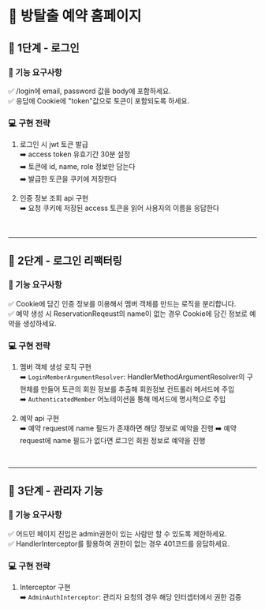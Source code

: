 # 🚪 방탈출 예약 홈페이지  

## 🚀 1단계 - 로그인

### 📝 기능 요구사항
✅ /login에 email, password 값을 body에 포함하세요.  
✅ 응답에 Cookie에 "token"값으로 토큰이 포함되도록 하세요.

### 💻 구현 전략

1. 로그인 시 jwt 토큰 발급   
   ➡️ access token 유효기간 30분 설정     
   ➡️ 토큰에 id, name, role 정보만 담는다  
   ➡️ 발급한 토큰을 쿠키에 저장한다


2. 인증 정보 조회 api 구현  
   ➡️ 요청 쿠키에 저장된 access 토큰을 읽어 사용자의 이름을 응답한다 

<br>

---


## 🚀 2단계 - 로그인 리팩터링

### 📝 기능 요구사항
✅ Cookie에 담긴 인증 정보를 이용해서 멤버 객체를 만드는 로직을 분리합니다.  
✅ 예약 생성 시 ReservationReqeust의 name이 없는 경우 Cookie에 담긴 정보로 예약을 생성하세요.

### 💻 구현 전략

1. 멤버 객체 생성 로직 구현    
   ➡️ `LoginMemberArgumentResolver`: HandlerMethodArgumentResolver의 구현체를 만들어 토큰의 회원 정보를 추출해 회원정보 컨트롤러 메서드에 주입      
   ➡️ `AuthenticatedMember` 어노테이션을 통해 메서드에 명시적으로 주입


2. 예약 api 구현  
   ➡️ 예약 request에 name 필드가 존재하면 해당 정보로 예약을 진행
   ➡️ 예약 request에 name 필드가 없다면 로그인 회원 정보로 예약을 진행

<br>


---


## 🚀 3단계 - 관리자 기능

### 📝 기능 요구사항
✅ 어드민 페이지 진입은 admin권한이 있는 사람만 할 수 있도록 제한하세요.  
✅ HandlerInterceptor를 활용하여 권한이 없는 경우 401코드를 응답하세요.

### 💻 구현 전략

1. Interceptor 구현    
   ➡️ `AdminAuthInterceptor`: 관리자 요청의 경우 해당 인터셉터에서 권한 검증      
   
<br>
